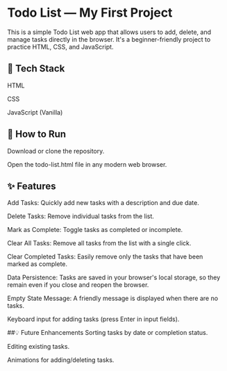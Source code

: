 # Todo List — My First Project

This is a simple Todo List web app that allows users to add, delete, and manage tasks directly in the browser. It's a beginner-friendly project to practice HTML, CSS, and JavaScript.

## 🚀 Tech Stack

HTML

CSS

JavaScript (Vanilla)

## 🧪 How to Run

Download or clone the repository.

Open the todo-list.html file in any modern web browser.

## ✨ Features

Add Tasks: Quickly add new tasks with a description and due date.

Delete Tasks: Remove individual tasks from the list.

Mark as Complete: Toggle tasks as completed or incomplete.

Clear All Tasks: Remove all tasks from the list with a single click.

Clear Completed Tasks: Easily remove only the tasks that have been marked as complete.

Data Persistence: Tasks are saved in your browser's local storage, so they remain even if you close and reopen the browser.

Empty State Message: A friendly message is displayed when there are no tasks.

Keyboard input for adding tasks (press Enter in input fields).

##💡 Future Enhancements Sorting tasks by date or completion status.

Editing existing tasks.

Animations for adding/deleting tasks.
